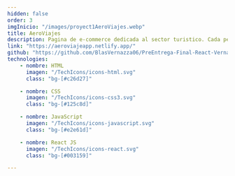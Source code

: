```yaml
---
hidden: false
order: 3
imgInicio: "/images/proyect1AeroViajes.webp"
title: AeroViajes
description: Pagina de e-commerce dedicada al sector turistico. Cada persona puede seleccionar sus viajes y distinguirlos por precio, cantidad, etc.
link: "https://aeroviajeapp.netlify.app/"
github: "https://github.com/BlasVernazza06/PreEntrega-Final-React-Vernazza.git"
technologies:
    - nombre: HTML
      imagen: "/TechIcons/icons-html.svg"
      class: "bg-[#c26d27]"

    - nombre: CSS
      imagen: "/TechIcons/icons-css3.svg"
      class: "bg-[#125c8d]"

    - nombre: JavaScript
      imagen: "/TechIcons/icons-javascript.svg"
      class: "bg-[#e2e61d]"

    - nombre: React JS
      imagen: "/TechIcons/icons-react.svg"
      class: "bg-[#003159]"

---
```

